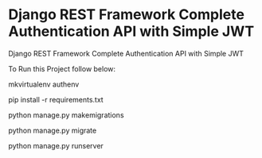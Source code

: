 # Django REST Framework Complete Authentication API with Simple JWT
 Django REST Framework Complete Authentication API with Simple JWT

To Run this Project follow below:


mkvirtualenv authenv

pip install -r requirements.txt

python manage.py makemigrations

python manage.py migrate

python manage.py runserver

